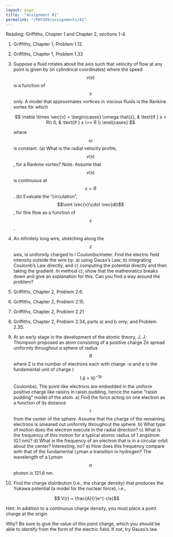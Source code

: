 ```yaml
---
layout: page
title:  "Assignment #1"
permalink: "/PHY309/assignments/A1"
---
```


Reading: Griffiths, Chapter 1 and Chapter 2, sections 1-4.

1. Griffiths, Chapter 1, Problem 1.12.

2. Griffiths, Chapter 1, Problem 1.33

3. Suppose a fluid rotates about the axis such that velocity of flow at any 
point is given by (in cylindrical coordinates)
where the speed $$v(s)$$ is a function of $$s$$ only. A model that approximates 
vortices in viscous fluids is the Rankine vortex for which  

    $$
    \nabla \times \vec{v} = 
    \begin{cases} \omega \hat{z}, & \text{if } s < R\\
                 0,              & \text{if } s \>= R \\
    \end{cases}
    $$

    where $$\omega$$ is constant. 
        (a) What is the radial velocity profile, $$v(s)$$, for a Rankine vortex?  Note: Assume that $$v(s)$$ is continuous at $$s = R$$.
        (b) Evaluate the “circulation”,$$\oint \vec{v}\cdot \vec{dl}$$ , for this flow as a function of $$s$$. 

4. An infinitely long wire, stretching along the $$z$$ axis, is uniformly charged to l
Coulombs/meter. Find the electric field intensity outside the wire by: 
    a) using Gauss’s Law;
    b) integrating Coulomb’s Law directly, and 
    c) computing the potential directly and then taking the gradient. In method c), show that the mathematics breaks down and give an explanation for this. Can you find a way around the problem?

5. Griffiths, Chapter 2, Problem 2.6.

6. Griffiths, Chapter 2, Problem 2.15.

7. Griffiths, Chapter 2, Problem 2.21

8. Griffiths, Chapter 2, Problem 2.34, parts a) and b only; and Problem 2.35.

9. At an early stage in the development of the atomic theory, J. J. Thompson proposed an atom consisting of a positive charge Ze spread uniformly throughout a sphere of radius $$R$$ where Z is the number of electrons each with charge -e and e is the fundamental unit of charge ($$1.6 \times 10^{-19}$$ Coulombs).  The point-like electrons are embedded in the uniform positive charge like raisins in raisin pudding, hence the name “raisin pudding” model of the atom.
    a) Find the force acting on one electron as a function of its distance $$r$$ from the center of the sphere. Assume that the charge of the remaining electrons is smeared out uniformly throughout the sphere.
    b) What type of motion does the electron execute in the radial direction?
    c) What is the frequency of this motion for a typical atomic radius of 1 angstrom (0.1 nm)?
    d) What is the frequency of an electron that is in a circular orbit about the center?  Interesting, no?
    e) How does this frequency compare with that of the fundamental Lyman a transition in
hydrogen? The wavelength of a Lyman $$\alpha$$ photon is 121.6 nm.

10. Find the charge distribution (i.e., the charge density) that produces the Yukawa potential (a model for the nuclear force), i.e.,

 $$ V(r) = \frac{A}{r}e^{-r/a}$$

 Hint: In addition to a continuous charge density, you must place a point charge at the origin.

 Why? Be sure to give the value of this point charge, which you should be able to identify
from the form of the electric field. If not, try Gauss’s law. 

